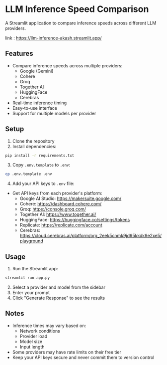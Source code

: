 # LLM Inference Speed Comparison

A Streamlit application to compare inference speeds across different LLM providers.

link : https://llm-inference-akash.streamlit.app/

## Features

- Compare inference speeds across multiple providers:
  - Google (Gemini)
  - Cohere
  - Groq
  - Together AI
  - HuggingFace
  - Cerebras
- Real-time inference timing
- Easy-to-use interface
- Support for multiple models per provider

## Setup

1. Clone the repository
2. Install dependencies:
```bash
pip install -r requirements.txt
```

3. Copy `.env.template` to `.env`:
```bash
cp .env.template .env
```

4. Add your API keys to `.env` file:
- Get API keys from each provider's platform:
  - Google AI Studio: https://makersuite.google.com/
  - Cohere: https://dashboard.cohere.com/
  - Groq: https://console.groq.com/
  - Together AI: https://www.together.ai/
  - HuggingFace: https://huggingface.co/settings/tokens
  - Replicate: https://replicate.com/account
  - Cerebras: https://cloud.cerebras.ai/platform/org_2eek5cnmk9jd95kkdk9e2xe5/playground

## Usage

1. Run the Streamlit app:
```bash
streamlit run app.py
```

2. Select a provider and model from the sidebar
3. Enter your prompt
4. Click "Generate Response" to see the results

## Notes

- Inference times may vary based on:
  - Network conditions
  - Provider load
  - Model size
  - Input length
- Some providers may have rate limits on their free tier
- Keep your API keys secure and never commit them to version control 
